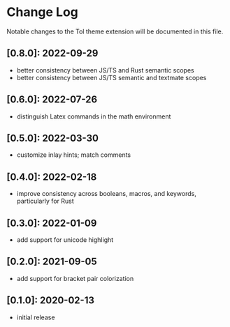 # Change Log

Notable changes to the Tol theme extension will be documented in this file.

## **[0.8.0]:** 2022-09-29

- better consistency between JS/TS and Rust semantic scopes
- better consistency between JS/TS semantic and textmate scopes

## **[0.6.0]:** 2022-07-26

- distinguish Latex commands in the math environment

## **[0.5.0]:** 2022-03-30

- customize inlay hints; match comments

## **[0.4.0]:** 2022-02-18

- improve consistency across booleans, macros, and keywords, particularly for Rust

## **[0.3.0]:** 2022-01-09

- add support for unicode highlight

## **[0.2.0]:** 2021-09-05

- add support for bracket pair colorization

## **[0.1.0]:** 2020-02-13

- initial release
